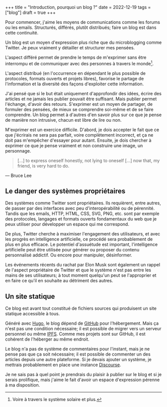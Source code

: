 +++
title = "Introduction, pourquoi un blog ?"
date = 2022-12-19
tags = ["blog"]
draft = true
+++

Pour commencer, j'aime les moyens de communications comme les forums ou les emails. Structurés, différés, plutôt distribués; faire un blog est dans cette continuité.

Un blog est un moyen d'expression plus riche que du microblogging comme Twitter. Je peux vraiment y détailler et structurer mes pensées.

L'aspect différé permet de prendre le temps de m'exprimer sans être interrompu et de communiquer avec des personnes à travers le monde[^1].

[^1]: Voire à travers le système solaire et plus.

L'aspect distribué (en l'occurrence en dépendant le plus possible de protocoles, formats ouverts et projets libres), favorise le partage de l'information et la diversité des façons d'exploiter cette information.

J'ai pensé que si le but était uniquement d'approfondir des idées, écrire des articles et ne jamais les publier pouvait être suffisant. Mais publier permet l'échange, d'avoir des retours. S'exprimer est un moyen de partager, de formuler des pensées, de mieux se comprendre soi-même et de se faire comprendre. Un blog permet à d'autres d'en savoir plus sur ce que je pense de manière non intrusive, chacun est libre de lire ou non.

M'exprimer est un exercice difficile. D'abord, je dois accepter le fait que ce que j'écrirais ne sera pas parfait, voire complètement incorrect, et ça ne doit pas m'empêcher d'essayer pour autant. Ensuite, je dois chercher à exprimer ce que je pense vraiment et non construire une image, un personnage.

> [...] to express oneself honestly, not lying to oneself [...] now that, my friend, is very hard to do.

— Bruce Lee

## Le danger des systèmes propriétaires

Des systèmes comme Twitter sont propriétaires. Ils requièrent, entre autres, de passer par des interfaces avec peu d'interopérabilité ou de pérennité. Tandis que les emails, HTTP, HTML, CSS, SVG, PNG, etc. sont par exemple des protocoles, langages et formats ouverts fondamentaux du web que je peux utiliser pour développer un espace qui me correspond.

De plus, Twitter cherche à maximiser l'engagement des utilisateurs, et avec les progrès en intelligence artificielle, ce procédé sera probablement de plus en plus efficace. Le potentiel d'assuétude est important, l'intelligence artificielle peut être utilisée pour générer ou proposer du contenu personnalisé addictif. Ou encore pour manipuler, désinformer.

Les événements récents du rachat par Elon Musk sont également un rappel de l'aspect propriétaire de Twitter et que le système n'est pas entre les mains de ses utilisateurs; à tout moment quelqu'un peut se l'approprier et en faire ce qu'il en souhaite au détriment des autres.

## Un site statique

Ce blog est avant tout constitué de fichiers sources qui produisent un site statique accessible à tous.

Généré avec [Hugo](https://gohugo.io/), le blog dépend de [GitHub](https://github.com) pour l'hébergement. Mais ça n'est pas une condition nécessaire; il est possible de migrer vers un serveur personnel ou même [IPFS](https://ipfs.tech). Comme mes projets sont sur GitHub, il est cohérent de l'héberger au même endroit.

Le blog n'a pas de système de commentaires pour l'instant, mais je ne pense pas que ça soit nécessaire; il est possible de commenter un des articles depuis une autre plateforme. Si je devais ajouter un système, je mettrais probablement en place une instance [Discourse](https://www.discourse.org/).

Je ne sais pas à quel point je prendrais du plaisir à publier sur le blog et si je serais prolifique, mais j'aime le fait d'avoir un espace d'expression pérenne à ma disposition.
